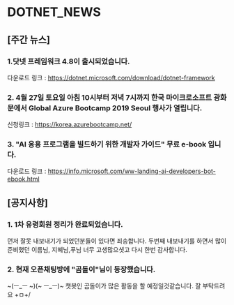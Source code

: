 # DOTNET_NEWS

## [주간 뉴스]

### 1.닷넷 프레임워크 4.8이 출시되었습니다.
다운로드 링크 : https://dotnet.microsoft.com/download/dotnet-framework

### 2. 4월 27일 토요일 아침 10시부터 저녁 7시까지 한국 마이크로소프트 광화문에서 Global Azure Bootcamp 2019 Seoul 행사가 열립니다. 
신청링크 : https://korea.azurebootcamp.net/

### 3. "AI 응용 프로그램을 빌드하기 위한 개발자 가이드" 무료 e-book 입니다.
다운로드 링크 : https://info.microsoft.com/ww-landing-ai-developers-bot-ebook.html

## [공지사항]
### 1. 1차 유령회원 정리가 완료되었습니다. 
먼저 잘못 내보내기가 되었던분들이 있다면 죄송합니다. 두번째 내보내기를 하면서 많이 준비했던 이름님, 지혜님,푸님 
너무 고생많으셧고 다시 한번 감사합니다.

### 2. 현재 오픈채팅방에 "곰돌이"님이 등장했습니다. 
~(ㅡ_ㅡ ~)(~ ㅡ_ㅡ)~ 챗봇인 곰돌이가  많은 활동을 할 예정일것같습니다. 잘 부탁드려요 +ㅁ+/
